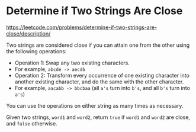 # Determine if Two Strings Are Close

https://leetcode.com/problems/determine-if-two-strings-are-close/description/

Two strings are considered close if you can attain one from the other using the following operations:

- Operation 1: Swap any two existing characters.
 - For example, `abcde -> aecdb`
- Operation 2: Transform every occurrence of one existing character into another existing character, and do the same with the other character.
 - For example, `aacabb -> bbcbaa` (all `a's` turn into `b's`, and all `b's` turn into `a's`)

You can use the operations on either string as many times as necessary.

Given two strings, `word1` and `word2`, return `true` if `word1` and `word2` are close, and `false` otherwise.
